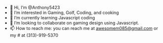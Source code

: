 - 👋 Hi, I’m @Anthony5423
- 👀 I’m interested in Gaming, Golf, Coding, and cooking
- 🌱 I’m currently learning Javascript coding
- 💞️ I’m looking to collaborate on gaming design using Javascript.
- 📫 How to reach me: you can reach me at awesomem085@gmail.com or my # at (313)-919-5370

<!---
Anthony5423/Anthony5423 is a ✨ special ✨ repository because its `README.md` (this file) appears on your GitHub profile.
You can click the Preview link to take a look at your changes.
--->

